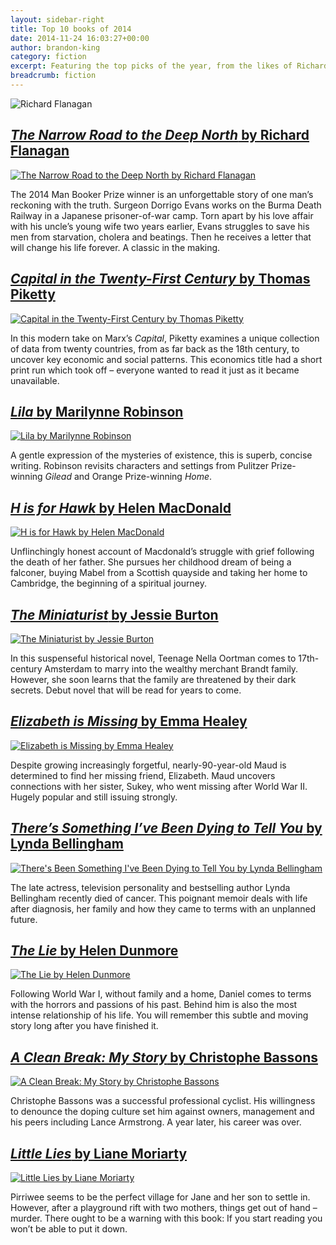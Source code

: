 ```yaml
---
layout: sidebar-right
title: Top 10 books of 2014
date: 2014-11-24 16:03:27+00:00
author: brandon-king
category: fiction
excerpt: Featuring the top picks of the year, from the likes of Richard Flanagan, Thomas Piketty and Emma Healey.
breadcrumb: fiction
---
```

![Richard Flanagan](/images/featured/featured-richard-flanagan.jpg)

## [<cite>The Narrow Road to the Deep North</cite> by Richard Flanagan](http://suffolk.spydus.co.uk/cgi-bin/spydus.exe/ENQ/OPAC/BIBENQ/721867?QRY=CTIBIB%3C%20IRN(39261069)&QRYTEXT=The%20narrow%20road%20to%20the%20deep%20north)

[![The Narrow Road to the Deep North by Richard Flanagan](/images/article/the-narrow-road-to-the-deep-north.jpg)](http://suffolk.spydus.co.uk/cgi-bin/spydus.exe/ENQ/OPAC/BIBENQ/721867?QRY=CTIBIB%3C%20IRN(39261069)&QRYTEXT=The%20narrow%20road%20to%20the%20deep%20north)

The 2014 Man Booker Prize winner is an unforgettable story of one man&#8217;s reckoning with the truth. Surgeon Dorrigo Evans works on the Burma Death Railway in a Japanese prisoner-of-war camp. Torn apart by his love affair with his uncle&#8217;s young wife two years earlier, Evans struggles to save his men from starvation, cholera and beatings. Then he receives a letter that will change his life forever. A classic in the making.

## [<cite>Capital in the Twenty-First Century</cite> by Thomas Piketty](http://suffolk.spydus.co.uk/cgi-bin/spydus.exe/ENQ/OPAC/BIBENQ/728074?QRY=CTIBIB%3C%20IRN(35744631)&QRYTEXT=Capital%20in%20the%20twenty-first%20century)

[![Capital in the Twenty-First Century by Thomas Piketty](/images/article/capital-in-the-twenty-first-century.jpg)](http://suffolk.spydus.co.uk/cgi-bin/spydus.exe/ENQ/OPAC/BIBENQ/728074?QRY=CTIBIB%3C%20IRN(35744631)&QRYTEXT=Capital%20in%20the%20twenty-first%20century)

In this modern take on Marx&#8217;s <cite>Capital</cite>, Piketty examines a unique collection of data from twenty countries, from as far back as the 18th century, to uncover key economic and social patterns. This economics title had a short print run which took off &#8211; everyone wanted to read it just as it became unavailable.

## [<cite>Lila</cite> by Marilynne Robinson](http://suffolk.spydus.co.uk/cgi-bin/spydus.exe/ENQ/OPAC/BIBENQ/730571?QRY=CTIBIB%3C%20IRN(41339952)&QRYTEXT=Lila)

[![Lila by Marilynne Robinson](/images/article/lila.jpg)](http://suffolk.spydus.co.uk/cgi-bin/spydus.exe/ENQ/OPAC/BIBENQ/730571?QRY=CTIBIB%3C%20IRN(41339952)&QRYTEXT=Lila)

A gentle expression of the mysteries of existence, this is superb, concise writing. Robinson revisits characters and settings from Pulitzer Prize-winning <cite>Gilead</cite> and Orange Prize-winning <cite>Home</cite>.

## [<cite>H is for Hawk</cite> by Helen MacDonald](http://suffolk.spydus.co.uk/cgi-bin/spydus.exe/ENQ/OPAC/BIBENQ/731926?QRY=CTIBIB%3C%20IRN(42637682)&QRYTEXT=H%20is%20for%20hawk)

[![H is for Hawk by Helen MacDonald](/images/article/h-is-for-hawk.jpg)](http://suffolk.spydus.co.uk/cgi-bin/spydus.exe/ENQ/OPAC/BIBENQ/731926?QRY=CTIBIB%3C%20IRN(42637682)&QRYTEXT=H%20is%20for%20hawk)

Unflinchingly honest account of Macdonald&#8217;s struggle with grief following the death of her father. She pursues her childhood dream of being a falconer, buying Mabel from a Scottish quayside and taking her home to Cambridge, the beginning of a spiritual journey.

## [<cite>The Miniaturist</cite> by Jessie Burton](http://suffolk.spydus.co.uk/cgi-bin/spydus.exe/ENQ/OPAC/BIBENQ/733252?QRY=CTIBIB%3C%20IRN(169209)&QRYTEXT=The%20miniaturist)

[![The Miniaturist by Jessie Burton](/images/article/the-miniaturist.jpg)](http://suffolk.spydus.co.uk/cgi-bin/spydus.exe/ENQ/OPAC/BIBENQ/733252?QRY=CTIBIB%3C%20IRN(169209)&QRYTEXT=The%20miniaturist)

In this suspenseful historical novel, Teenage Nella Oortman comes to 17th-century Amsterdam to marry into the wealthy merchant Brandt family. However, she soon learns that the family are threatened by their dark secrets. Debut novel that will be read for years to come.

## [<cite>Elizabeth is Missing</cite> by Emma Healey](http://suffolk.spydus.co.uk/cgi-bin/spydus.exe/ENQ/OPAC/BIBENQ/735124?QRY=CTIBIB%3C%20IRN(36545180)&QRYTEXT=Elizabeth%20is%20missing)

[![Elizabeth is Missing by Emma Healey](/images/article/elizabeth-is-missing.jpg)](http://suffolk.spydus.co.uk/cgi-bin/spydus.exe/ENQ/OPAC/BIBENQ/735124?QRY=CTIBIB%3C%20IRN(36545180)&QRYTEXT=Elizabeth%20is%20missing)

Despite growing increasingly forgetful, nearly-90-year-old Maud is determined to find her missing friend, Elizabeth. Maud uncovers connections with her sister, Sukey, who went missing after World War II. Hugely popular and still issuing strongly.

## [<cite>There&#8217;s Something I&#8217;ve Been Dying to Tell You</cite> by Lynda Bellingham](http://suffolk.spydus.co.uk/cgi-bin/spydus.exe/ENQ/OPAC/BIBENQ/735728?QRY=CTIBIB%3C%20IRN(44635515)&QRYTEXT=There%27s%20something%20I%27ve%20been%20dying%20to%20tell%20you)

[![There's Been Something I've Been Dying to Tell You by Lynda Bellingham](/images/article/theres-been-something-ive-been-dying-to-tell-you.jpg)](http://suffolk.spydus.co.uk/cgi-bin/spydus.exe/ENQ/OPAC/BIBENQ/735728?QRY=CTIBIB%3C%20IRN(44635515)&QRYTEXT=There%27s%20something%20I%27ve%20been%20dying%20to%20tell%20you)

The late actress, television personality and bestselling author Lynda Bellingham recently died of cancer. This poignant memoir deals with life after diagnosis, her family and how they came to terms with an unplanned future.

## [<cite>The Lie</cite> by Helen Dunmore](http://suffolk.spydus.co.uk/cgi-bin/spydus.exe/ENQ/OPAC/BIBENQ/737480?QRY=CTIBIB%3C%20IRN(272871)&QRYTEXT=The%20lie)

[![The Lie by Helen Dunmore](/images/article/the-lie.jpg)](http://suffolk.spydus.co.uk/cgi-bin/spydus.exe/ENQ/OPAC/BIBENQ/737480?QRY=CTIBIB%3C%20IRN(272871)&QRYTEXT=The%20lie)

Following World War I, without family and a home, Daniel comes to terms with the horrors and passions of his past. Behind him is also the most intense relationship of his life. You will remember this subtle and moving story long after you have finished it.

## [<cite>A Clean Break: My Story</cite> by Christophe Bassons](http://suffolk.spydus.co.uk/cgi-bin/spydus.exe/ENQ/OPAC/BIBENQ/739211?QRY=CTIBIB%3C%20IRN(38357898)&QRYTEXT=A%20clean%20break%20%3A%20my%20story)

[![A Clean Break: My Story by Christophe Bassons](/images/article/a-clean-break.jpg)](http://suffolk.spydus.co.uk/cgi-bin/spydus.exe/ENQ/OPAC/BIBENQ/739211?QRY=CTIBIB%3C%20IRN(38357898)&QRYTEXT=A%20clean%20break%20%3A%20my%20story)

Christophe Bassons was a successful professional cyclist. His willingness to denounce the doping culture set him against owners, management and his peers including Lance Armstrong. A year later, his career was over.

## [<cite>Little Lies</cite> by Liane Moriarty](http://suffolk.spydus.co.uk/cgi-bin/spydus.exe/ENQ/OPAC/BIBENQ/740796?QRY=CTIBIB%3C%20IRN(678051)&QRYTEXT=Little%20lies)

[![Little Lies by Liane Moriarty](/images/article/little-lies.jpg)](http://suffolk.spydus.co.uk/cgi-bin/spydus.exe/ENQ/OPAC/BIBENQ/740796?QRY=CTIBIB%3C%20IRN(678051)&QRYTEXT=Little%20lies)

Pirriwee seems to be the perfect village for Jane and her son to settle in. However, after a playground rift with two mothers, things get out of hand &#8211; murder. There ought to be a warning with this book: If you start reading you won&#8217;t be able to put it down.
